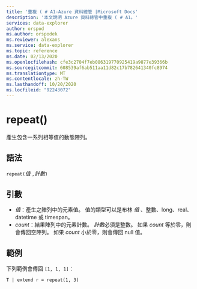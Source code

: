 ```yaml
---
title: '重複 ( # A1-Azure 資料總管 |Microsoft Docs'
description: '本文說明 Azure 資料總管中重複 ( # A1。'
services: data-explorer
author: orspod
ms.author: orspodek
ms.reviewer: alexans
ms.service: data-explorer
ms.topic: reference
ms.date: 02/13/2020
ms.openlocfilehash: cfe3c2704f7eb086319770925419a9877e39366b
ms.sourcegitcommit: 608539af6ab511aa11d82c17b782641340fc8974
ms.translationtype: MT
ms.contentlocale: zh-TW
ms.lasthandoff: 10/20/2020
ms.locfileid: "92243072"
---
```

# <a name="repeat"></a>repeat()

產生包含一系列相等值的動態陣列。

## <a name="syntax"></a>語法

`repeat(`*值* `,`*計數*`)` 

## <a name="arguments"></a>引數

* *值*：產生之陣列中的元素值。 值的類型可以是布林 *值* 、整數、long、real、datetime 或 timespan。   
* *count*：結果陣列中的元素計數。 *計數*必須是整數。
如果 *count* 等於零，則會傳回空陣列。
如果 *count* 小於零，則會傳回 null 值。 

## <a name="examples"></a>範例

下列範例會傳回 `[1, 1, 1]`：

```kusto
T | extend r = repeat(1, 3)
```